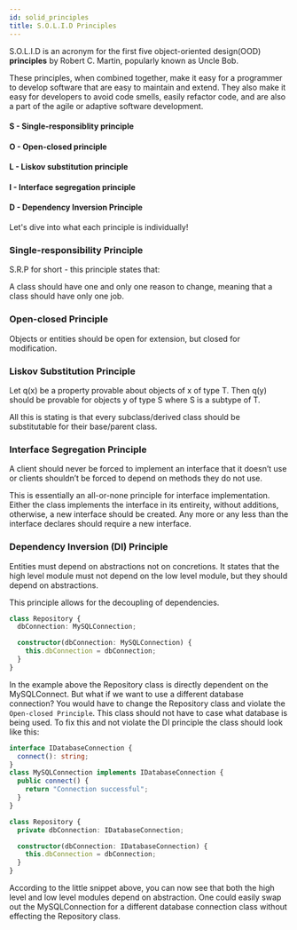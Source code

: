 ```yaml
---
id: solid_principles
title: S.O.L.I.D Principles
---
```


S.O.L.I.D is an acronym for the first five object-oriented design(OOD) **principles** by Robert C. Martin, popularly known as Uncle Bob.

These principles, when combined together, make it easy for a programmer to develop software that are easy to maintain and extend. They also make it easy for developers to avoid code smells, easily refactor code, and are also a part of the agile or adaptive software development.

#### S - Single-responsiblity principle
#### O - Open-closed principle
#### L - Liskov substitution principle
#### I - Interface segregation principle
#### D - Dependency Inversion Principle

Let's dive into what each principle is individually!

### Single-responsibility Principle
S.R.P for short - this principle states that:
>
A class should have one and only one reason to change, meaning that a class should have only one job.

### Open-closed Principle
>
Objects or entities should be open for extension, but closed for modification.

### Liskov Substitution Principle
>
Let q(x) be a property provable about objects of x of type T. Then q(y) should be provable for objects y of type S where S is a subtype of T.

All this is stating is that every subclass/derived class should be substitutable for their base/parent class.

### Interface Segregation Principle
>
A client should never be forced to implement an interface that it doesn’t use or clients shouldn’t be forced to depend on methods they do not use.

This is essentially an all-or-none principle for interface implementation. Either the class implements the interface in its entireity, without additions, otherwise, a new interface should be created. Any more or any less than the interface declares should require a new interface.

### Dependency Inversion (DI) Principle
>
Entities must depend on abstractions not on concretions. It states that the high level module must not depend on the low level module, but they should depend on abstractions.

This principle allows for the decoupling of dependencies.

```typescript
class Repository {
  dbConnection: MySQLConnection;

  constructor(dbConnection: MySQLConnection) {
    this.dbConnection = dbConnection;
  }
}
```
In the example above the Repository class is directly dependent on the MySQLConnect. But what if we want to use a different database connection? You would have to change the Repository class and violate the `Open-closed Principle`. This class should not have to case what database is being used. To fix this and not violate the DI principle the class should look like this:

```typescript
interface IDatabaseConnection {
  connect(): string;
}
class MySQLConnection implements IDatabaseConnection {
  public connect() {
    return "Connection successful";
  }
}

class Repository {
  private dbConnection: IDatabaseConnection;

  constructor(dbConnection: IDatabaseConnection) {
    this.dbConnection = dbConnection;
  }
}
```

 According to the little snippet above, you can now see that both the high level and low level modules depend on abstraction. One could easily swap out the MySQLConnection for a different database connection class without effecting the Repository class.